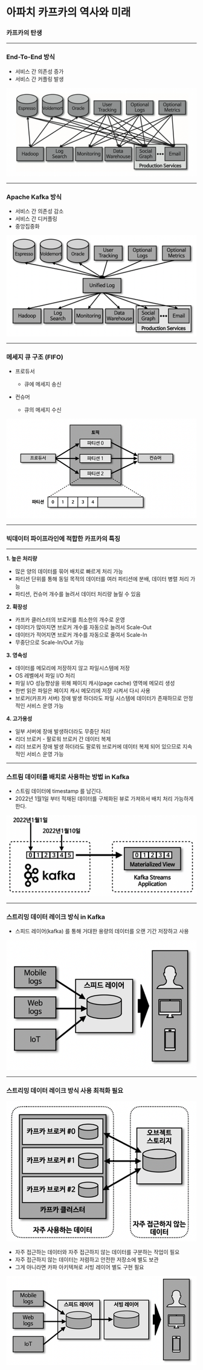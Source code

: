 # 아파치 카프카의 역사와 미래

### 카프카의 탄생
***
### End-To-End 방식
- 서비스 간 의존성 증가
- 서비스 간 커플링 발생

![end-to-end 방식.png](img/section1/end-to-end%20방식.png)

***
### Apache Kafka 방식
- 서비스 간 의존성 감소
- 서비스 간 디커플링
- 중앙집중화

![apache kafak 방식.png](img/section1/apache%20kafak%20방식.png)

***
### 메세지 큐 구조 (FIFO)
- 프로듀서
  - 큐에 메세지 송신


- 컨슈머
  - 큐의 메세지 수신

![메세지 큐 구조.png](img/section1/메세지%20큐%20구조.png)

***
### 빅데이터 파이프라인에 적합한 카프카의 특징
***
**1. 높은 처리량**
- 많은 양의 데이터를 묶어 배치로 빠르게 처리 가능
- 파티션 단위를 통해 동일 목적의 데이터를 여러 파티션에 분배, 데이터 병렬 처리 가능
- 파티션, 컨슈머 개수를 늘려서 데이터 처리량 늘릴 수 있음

**2. 확장성**
- 카프카 클러스터의 브로커를 최소한의 개수로 운영
- 데이터가 많아지면 브로커 개수를 자동으로 늘려서 Scale-Out
- 데이터가 적어지면 브로커 개수를 자동으로 줄여서 Scale-In
- 무중단으로 Scale-In/Out 가능

**3. 영속성**
- 데이터를 메모리에 저장하지 않고 파일시스템에 저장
- OS 레벨에서 파일 I/O 처리
- 파일 I/O 성능향상을 위해 페이지 캐시(page cache) 영역에 메모리 생성
- 한번 읽은 파일은 페이지 캐시 메모리에 저장 시켜서 다시 사용
- 브로커(카프카 서버) 장애 발생 하더라도 파일 시스템에 데이터가 존재하므로 안정적인 서비스 운영 가능

**4. 고가용성**
- 일부 서버에 장애 발생하더라도 무중단 처리
- 리더 브로커 - 팔로워 브로커 간 데이터 복제
- 리더 브로커 장애 발생 하더라도 팔로워 브로커에 데이터 복제 되어 있으므로 지속적인 서비스 운영 가능

***
### 스트림 데이터를 배치로 사용하는 방법 in Kafka

- 스트림 데이터에 timestamp 를 남긴다.
- 2022년 1월1일 부터 적재된 데이터를 구체화된 뷰로 가져와서 배치 처리 가능하게 한다.

![kafka stream data.png](img/section1/kafka%20stream%20data.png)

***
### 스트리밍 데이터 레이크 방식 in Kafka

- 스피드 레이어(kafka) 를 통해 거대한 용량의 데이터를 오랜 기간 저장하고 사용

![스트리밍 데이터 레이크 방식 in Kafka.png](img/section1/스트리밍%20데이터%20레이크%20방식%20in%20Kafka.png)

***
### 스트리밍 데이터 레이크 방식 사용 최적화 필요

![스트리밍 데이터 레이크 방식-향후과제.png](img/section1/스트리밍%20데이터%20레이크%20방식-향후과제.png)

- 자주 접근하는 데이터와 자주 접근하지 않는 데이터를 구분하는 작업이 필요
- 자주 접근하지 않는 데이터는 저렴하고 안전한 저장소에 별도 보관
- 그게 아니라면 카파 아키텍쳐로 서빙 레이어 별도 구현 필요

![카파아키텍쳐.png](img/section1/카파아키텍쳐.png)